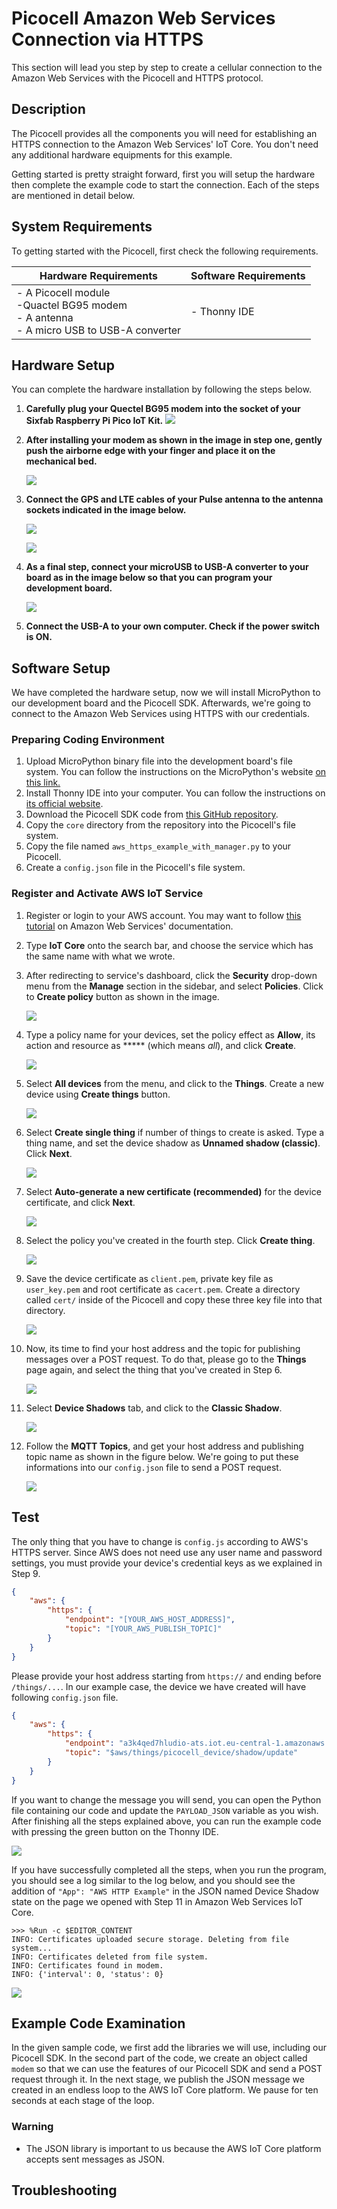 # Picocell Amazon Web Services Connection via HTTPS

This section will lead you step by step to create a cellular connection to the Amazon Web Services with the Picocell and HTTPS protocol.

## Description

The Picocell provides all the components you will need for establishing an HTTPS connection to the Amazon Web Services' IoT Core. You don't need any additional hardware equipments for this example.

Getting started is pretty straight forward, first you will setup the hardware then complete the example code to start the connection. Each of the steps are mentioned in detail below.

## System Requirements

To getting started with the Picocell, first check the following requirements.

| Hardware Requirements                                        | Software Requirements |
| ------------------------------------------------------------ | --------------------- |
| - A Picocell module<br />-Quactel BG95 modem<br />- A antenna<br />- A micro USB to USB-A converter | - Thonny IDE          |

## Hardware Setup

You can complete the hardware installation by following the steps below.

1. **Carefully plug your Quectel BG95 modem into the socket of your Sixfab Raspberry Pi Pico IoT Kit.**
   ![](assets/hw_step_1.png)

2. **After installing your modem as shown in the image in step one, gently push the airborne edge with your finger and place it on the mechanical bed.**

   ![](assets/hw_step_2.png)

3. **Connect the GPS and LTE cables of your Pulse antenna to the antenna sockets indicated in the image below.**

   ![](assets/hw_step_3.png)

   ![](assets/hw_step_4.png)

4. **As a final step, connect your microUSB to USB-A converter to your board as in the image below so that you can program your development board.**

   ![](assets/hw_step_5.png)

5. **Connect the USB-A to your own computer. Check if the power switch is ON.**

## Software Setup

We have completed the hardware setup, now we will install MicroPython to our development board and the Picocell SDK. Afterwards, we're going to connect to the Amazon Web Services using HTTPS with our credentials.

### Preparing Coding Environment

1. Upload MicroPython binary file into the development board's file system. You can follow the instructions on the MicroPython's website [on this link.](https://micropython.org/download/rp2-pico/)
2. Install Thonny IDE into your computer. You can follow the instructions on [its official website](https://thonny.org/).
3. Download the Picocell SDK code from [this GitHub repository](https://github.com/sixfab/picocell_python-sdk/).
4. Copy the `core` directory from the repository into the Picocell's file system.
5. Copy the file named `aws_https_example_with_manager.py` to your Picocell.
6. Create a `config.json` file in the Picocell's file system.

### Register and Activate AWS IoT Service

1. Register or login to your AWS account. You may want to follow [this tutorial](https://aws.amazon.com/tr/premiumsupport/knowledge-center/create-and-activate-aws-account/) on Amazon Web Services' documentation.

2. Type **IoT Core** onto the search bar, and choose the service which has the same name with what we wrote.

3. After redirecting to service's dashboard, click the **Security** drop-down menu from the **Manage** section in the sidebar, and select **Policies**. Click to **Create policy** button as shown in the image. 

   ![](assets/aws_step_1.png)

4. Type a policy name for your devices, set the policy effect as **Allow**, its action and resource as ***** (which means _all_),  and click **Create**.

   ![](assets/aws_step_2.png)

5. Select **All devices** from the menu, and click to the **Things**. Create a new device using **Create things** button.

   ![](assets/aws_step_3.png)

6. Select **Create single thing** if number of things to create is asked. Type a thing name, and set the device shadow as **Unnamed shadow (classic)**. Click **Next**.

   ![](assets/aws_step_4.png)

7. Select **Auto-generate a new certificate (recommended)** for the device certificate, and click **Next**.

   ![](assets/aws_step_5.png)

8. Select the policy you've created in the fourth step. Click **Create thing**.

   ![](assets/aws_step_6.png) 

9. Save the device certificate as `client.pem`, private key file as `user_key.pem` and root certificate as `cacert.pem`. Create a directory called `cert/` inside of the Picocell and copy these three key file into that directory.

   ![](assets/aws_step_7.png)

10. Now, its time to find your host address and the topic for publishing messages over a POST request. To do that, please go to the **Things** page again, and select the thing that you've created in Step 6.

    ![](assets/aws_step_8.png)

11. Select **Device Shadows** tab, and click to the **Classic Shadow**.

    ![](assets/aws_step_9.png)

12. Follow the **MQTT Topics**, and get your host address and publishing topic name as shown in the figure below. We're going to put these informations into our `config.json` file to send a POST request.

    ![](assets/aws_step_10.png)

## Test

The only thing that you have to change is `config.js` according to AWS's HTTPS server. Since AWS does not need use any user name and password settings, you must provide your device's credential keys as we explained in Step 9. 

```json
{
    "aws": {        
        "https": {
            "endpoint": "[YOUR_AWS_HOST_ADDRESS]",
            "topic": "[YOUR_AWS_PUBLISH_TOPIC]"
        }
    }
}
```

Please provide your host address starting from `https://`  and ending before `/things/...`. In our example case, the device we have created will have following `config.json` file.

```json
{
    "aws": {        
        "https": {
            "endpoint": "a3k4qed7hludio-ats.iot.eu-central-1.amazonaws.com",
            "topic": "$aws/things/picocell_device/shadow/update"
        }
    }
}
```

If you want to change the message you will send, you can open the Python file containing our code and update the `PAYLOAD_JSON` variable as you wish. After finishing all the steps explained above, you can run the example code with pressing the green button on the Thonny IDE.

![](assets/test_step_1.png)

If you have successfully completed all the steps, when you run the program, you should see a log similar to the log below, and you should see the addition of `"App": "AWS HTTP Example"` in the JSON named Device Shadow state on the page we opened with Step 11 in Amazon Web Services IoT Core.

```log
>>> %Run -c $EDITOR_CONTENT
INFO: Certificates uploaded secure storage. Deleting from file system...
INFO: Certificates deleted from file system.
INFO: Certificates found in modem.
INFO: {'interval': 0, 'status': 0}
```

![](assets/test_step_2.png)

## Example Code Examination

In the given sample code, we first add the libraries we will use, including our Picocell SDK. In the second part of the code, we create an object called `modem` so that we can use the features of our Picocell SDK and send a POST request through it. In the next stage, we publish the JSON message we created in an endless loop to the AWS IoT Core platform. We pause for ten seconds at each stage of the loop.

### Warning

*  The JSON library is important to us because the AWS IoT Core platform accepts sent messages as JSON.

## Troubleshooting

